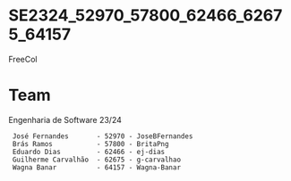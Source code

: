 # SE2324_52970_57800_62466_62675_64157
FreeCol

# Team
Engenharia de Software 23/24 

	 José Fernandes       - 52970 - JoseBFernandes
	 Brás Ramos           - 57800 - BritaPng
	 Eduardo Dias         - 62466 - ej-dias
	 Guilherme Carvalhão  - 62675 - g-carvalhao
	 Wagna Banar          - 64157 - Wagna-Banar
